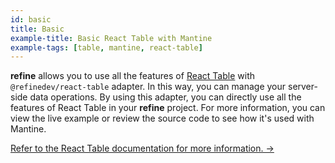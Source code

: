 ```yaml
---
id: basic
title: Basic
example-title: Basic React Table with Mantine
example-tags: [table, mantine, react-table]
---
```


**refine** allows you to use all the features of [React Table](https://react-table.tanstack.com/) with `@refinedev/react-table` adapter. In this way, you can manage your server-side data operations. By using this adapter, you can directly use all the features of React Table in your **refine** project. For more information, you can view the live example or review the source code to see how it's used with Mantine.

[Refer to the React Table documentation for more information. →](/docs/packages/list-of-packages)

<CodeSandboxExample path="table-mantine-basic" />
